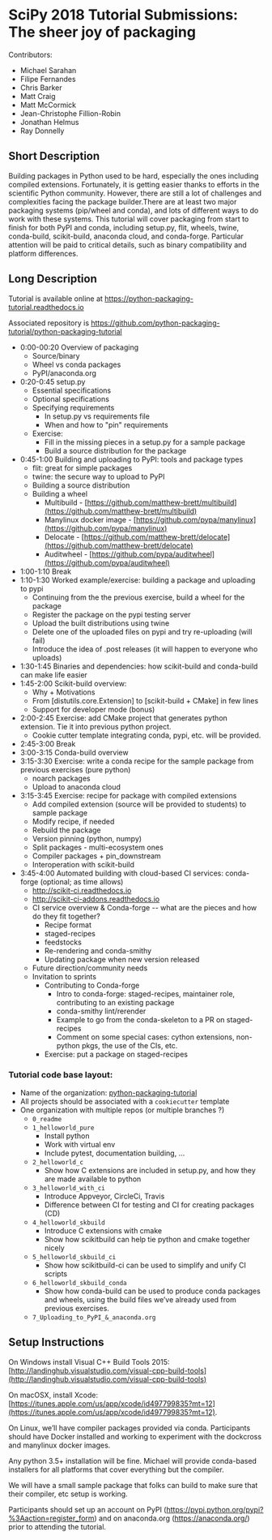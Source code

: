 # SciPy 2018 Tutorial Submissions: The sheer joy of packaging

Contributors:

- Michael Sarahan
- Filipe Fernandes
- Chris Barker
- Matt Craig
- Matt McCormick
- Jean-Christophe Fillion-Robin
- Jonathan Helmus
- Ray Donnelly

## Short Description

Building packages in Python used to be hard, especially the ones including compiled extensions. Fortunately, it is getting easier thanks to efforts in the scientific Python community. However, there are still a lot of challenges and complexities facing the package builder.There are at least two major packaging systems (pip/wheel and conda), and lots of different ways to do work with these systems. This tutorial will cover packaging from start to finish for both PyPI and conda, including setup.py, flit, wheels, twine, conda-build, scikit-build, anaconda cloud, and conda-forge. Particular attention will be paid to critical details, such as binary compatibility and platform differences.

## Long Description

Tutorial is available online at https://python-packaging-tutorial.readthedocs.io

Associated repository is https://github.com/python-packaging-tutorial/python-packaging-tutorial

- 0:00-00:20 Overview of packaging
  - Source/binary
  - Wheel vs conda packages
  - PyPI/anaconda.org
- 0:20-0:45 setup.py
  - Essential specifications
  - Optional specifications
  - Specifying requirements
    - In setup.py vs requirements file
    - When and how to "pin" requirements
  - Exercise:
    - Fill in the missing pieces in a setup.py for a sample package
    - Build a source distribution for the package
- 0:45-1:00 Building and uploading to PyPI: tools and package types
  - flit: great for simple packages
  - twine: the secure way to upload to PyPI
  - Building a source distribution
  - Building a wheel
    - Multibuild - [https://github.com/matthew-brett/multibuild](https://github.com/matthew-brett/multibuild)
    - Manylinux docker image - [https://github.com/pypa/manylinux](https://github.com/pypa/manylinux)
    - Delocate - [https://github.com/matthew-brett/delocate](https://github.com/matthew-brett/delocate)
    - Auditwheel - [https://github.com/pypa/auditwheel](https://github.com/pypa/auditwheel)
- 1:00-1:10 Break
- 1:10-1:30 Worked example/exercise: building a package and uploading to pypi
  - Continuing from the the previous exercise, build a wheel for the package
  - Register the package on the pypi testing server
  - Upload the built distributions using twine
  - Delete one of the uploaded files on pypi and try re-uploading (will fail)
  - Introduce the idea of .post releases (it will happen to everyone who uploads)
- 1:30-1:45 Binaries and dependencies: how scikit-build and conda-build can make life easier
- 1:45-2:00 Scikit-build overview:
  - Why + Motivations
  - From [distutils.core.Extension] to [scikit-build + CMake] in few lines
  - Support for developer mode (bonus)
- 2:00-2:45 Exercise: add CMake project that generates python extension. Tie it into previous python project.
  - Cookie cutter template integrating conda, pypi, etc. will be provided.
- 2:45-3:00 Break
- 3:00-3:15 Conda-build overview
- 3:15-3:30 Exercise: write a conda recipe for the sample package from previous exercises (pure python)
  - noarch packages
  - Upload to anaconda cloud
- 3:15-3:45 Exercise: recipe for package with compiled extensions
  - Add compiled extension (source will be provided to students) to sample package
  - Modify recipe, if needed
  - Rebuild the package
  - Version pinning (python, numpy)
  - Split packages - multi-ecosystem ones
  - Compiler packages + pin_downstream
  - Interoperation with scikit-build
- 3:45-4:00 Automated building with cloud-based CI services: conda-forge (optional; as time allows)
  - http://scikit-ci.readthedocs.io
  - http://scikit-ci-addons.readthedocs.io
  - CI service overview & Conda-forge -- what are the pieces and how do they fit together?
    - Recipe format
    - staged-recipes
    - feedstocks
    - Re-rendering and conda-smithy
    - Updating package when new version released
  - Future direction/community needs
  - Invitation to sprints
    - Contributing to Conda-forge
      - Intro to conda-forge: staged-recipes, maintainer role, contributing to an existing package
      - conda-smithy lint/rerender
      - Example to go from the conda-skeleton to a PR on staged-recipes
      - Comment on some special cases: cython extensions, non-python pkgs, the use of the CIs, etc.
    - Exercise: put a package on staged-recipes

### Tutorial code base layout:

- Name of the organization: [python-packaging-tutorial](https://github.com/python-packaging-tutorial)
- All projects should be associated with a `cookiecutter` template
- One organization with multiple repos (or multiple branches ?)
  - `0_readme`
  - `1_helloworld_pure`
    - Install python
    - Work with virtual env
    - Include pytest, documentation building, ...
  - `2_helloworld_c`
    - Show how C extensions are included in setup.py, and how they are made available to python
  - `3_helloworld_with_ci`
    - Introduce Appveyor, CircleCi, Travis
    - Difference between CI for testing and CI for creating packages (CD)
  - `4_helloworld_skbuild`
    - Introduce C extensions with cmake
    - Show how scikitbuild can help tie python and cmake together nicely
  - `5_helloworld_skbuild_ci`
    - Show how scikitbuild-ci can be used to simplify and unify CI scripts
  - `6_helloworld_skbuild_conda`
    - Show how conda-build can be used to produce conda packages and wheels, using the build files we’ve already used from previous exercises.
  - `7_Uploading_to_PyPI_&_anaconda.org`

## Setup Instructions

On Windows install Visual C++ Build Tools 2015: [http://landinghub.visualstudio.com/visual-cpp-build-tools](http://landinghub.visualstudio.com/visual-cpp-build-tools)

On macOSX, install Xcode: [https://itunes.apple.com/us/app/xcode/id497799835?mt=12](https://itunes.apple.com/us/app/xcode/id497799835?mt=12).

On Linux, we’ll have compiler packages provided via conda. Participants should have Docker installed and working to experiment with the dockcross and manylinux docker images.

Any python 3.5+ installation will be fine. Michael will provide conda-based installers for all platforms that cover everything but the compiler.

We will have a small sample package that folks can build to make sure that their compiler, etc setup is working.

Participants should set up an account on PyPI (https://pypi.python.org/pypi?%3Aaction=register_form) and on anaconda.org (https://anaconda.org/) prior to attending the tutorial.
